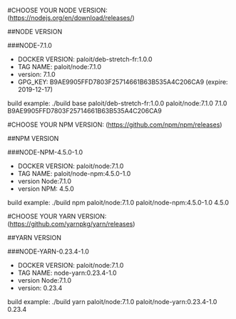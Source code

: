 #CHOOSE YOUR NODE VERSION:
(https://nodejs.org/en/download/releases/)

##NODE VERSION

###NODE-7.1.0

- DOCKER VERSION: paloit/deb-stretch-fr:1.0.0
- TAG NAME: paloit/node:7.1.0
- version: 7.1.0
- GPG_KEY: B9AE9905FFD7803F25714661B63B535A4C206CA9 (expire: 2019-12-17)

build example:
./build base paloit/deb-stretch-fr:1.0.0 paloit/node:7.1.0 7.1.0 B9AE9905FFD7803F25714661B63B535A4C206CA9


#CHOOSE YOUR NPM VERSION:
(https://github.com/npm/npm/releases)

##NPM VERSION

###NODE-NPM-4.5.0-1.0

- DOCKER VERSION: paloit/node:7.1.0
- TAG NAME: paloit/node-npm:4.5.0-1.0
- version Node:7.1.0
- version NPM: 4.5.0

build example:
./build npm paloit/node:7.1.0 paloit/node-npm:4.5.0-1.0 4.5.0


#CHOOSE YOUR YARN VERSION:
(https://github.com/yarnpkg/yarn/releases)

##YARN VERSION

###NODE-YARN-0.23.4-1.0

- DOCKER VERSION: paloit/node:7.1.0
- TAG NAME: node-yarn:0.23.4-1.0
- version Node:7.1.0
- version: 0.23.4

build example:
./build yarn paloit/node:7.1.0 paloit/node-yarn:0.23.4-1.0 0.23.4